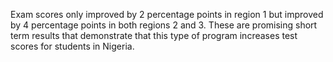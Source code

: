 Exam scores only improved by 2 percentage points in region 1 but improved by 4 percentage points in both regions 2 and 3. These are promising short term results that demonstrate that this type of program increases test scores for students in Nigeria. 
